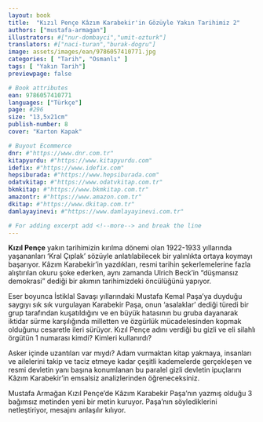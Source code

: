 ```yaml
---
layout: book
title:  "Kızıl Pençe Kâzım Karabekir'in Gözüyle Yakın Tarihimiz 2"
authors: ["mustafa-armagan"]
illustrators: #["nur-dombayci","umit-ozturk"]
translators: #["naci-turan","burak-dogru"]
image: assets/images/ean/9786057410771.jpg
categories: [ "Tarih", "Osmanlı" ]
tags: [ "Yakın Tarih"]
previewpage: false

# Book attributes
ean: 9786057410771
languages: ["Türkçe"]
page: #296
size: "13,5x21cm"
publish-number: 8
cover: "Karton Kapak"

# Buyout Ecommerce
dnr: #"https://www.dnr.com.tr"
kitapyurdu: #"https://www.kitapyurdu.com"
idefix: #"https://www.idefix.com"
hepsiburada: #"https://www.hepsiburada.com"
odatvkitap: #"https://www.odatvkitap.com.tr"
bkmkitap: #"https://www.bkmkitap.com.tr"
amazontr: #"https://www.amazon.com.tr"
dkitap: #"https://www.dkitap.com.tr"
damlayayinevi: #"https://www.damlayayinevi.com.tr"

# For adding excerpt add <!--more--> and break the line
---
```

**Kızıl Pençe** yakın tarihimizin kırılma dönemi olan 1922-1933 yıllarında yaşananları ‘Kral Çıplak’ sözüyle anlatılabilecek bir yalınlıkta ortaya koymayı başarıyor. Kâzım Karabekir’in yazdıkları, resmi tarihin şekerlemelerine fazla alıştırılan okuru şoke ederken, aynı zamanda Ulrich Beck’in “düşmansız demokrasi” dediği bir akımın tarihimizdeki öncülüğünü yapıyor.
<!--more-->

Eser boyunca İstiklal Savaşı yıllarındaki Mustafa Kemal Paşa’ya duyduğu saygıyı sık sık vurgulayan Karabekir Paşa, onun ‘asalaklar’ dediği türedi bir grup tarafından kuşatıldığını ve en büyük hatasının bu gruba dayanarak iktidar sürme karşılığında milletten ve özgürlük mücadelesinden kopmak olduğunu cesaretle ileri sürüyor. Kızıl Pençe adını verdiği bu gizli ve eli silahlı örgütün 1 numarası kimdi? Kimleri kullanırdı?

Asker içinde uzantıları var mıydı? Adam vurmaktan kitap yakmaya, insanları ve ailelerini takip ve taciz etmeye kadar çeşitli kademelerde gerçekleşen ve resmi devletin yanı başına konumlanan bu paralel gizli devletin ipuçlarını Kâzım Karabekir’in emsalsiz analizlerinden öğreneceksiniz.

Mustafa Armağan Kızıl Pençe’de Kâzım Karabekir Paşa’nın yazmış olduğu 3 bağımsız metinden yeni bir metin kuruyor. Paşa’nın söylediklerini netleştiriyor, mesajını anlaşılır kılıyor.
